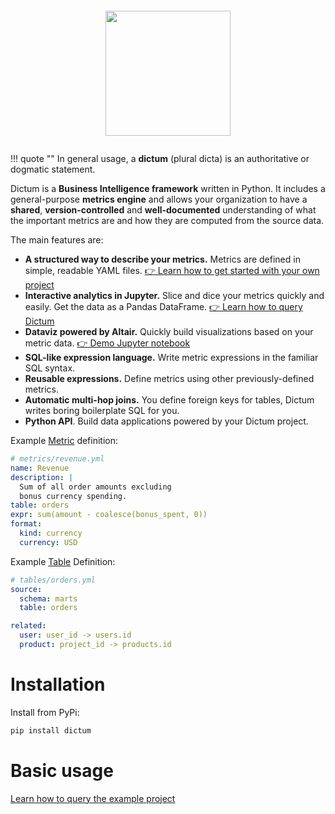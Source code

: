 <p align="center">
<img src="../assets/dictum-logo-text.png" width="200" style="margin: 1em">
</p>

!!! quote ""
    In general usage, a __dictum__ (plural dicta) is an authoritative or dogmatic statement.

Dictum is a __Business Intelligence framework__ written in Python. It includes a
general-purpose __metrics engine__ and allows your organization to have a __shared__,
__version-controlled__ and __well-documented__ understanding of what the important
metrics are and how they are computed from the source data.

The main features are:

- **A structured way to describe your metrics.** Metrics are defined in simple, readable YAML files. [👉 Learn how to get started with your own project](https://discover-labs.github.io/dictum/concepts/project/)
- **Interactive analytics in Jupyter.** Slice and dice your metrics quickly and easily. Get the data as a Pandas DataFrame. [👉 Learn how to query Dictum](https://discover-labs.github.io/dictum/concepts/query/ql/)
- **Dataviz powered by Altair.** Quickly build visualizations based on your metric data. [👉 Demo Jupyter notebook](https://discover-labs.github.io/dictum/concepts/query/altair/)
- **SQL-like expression language.** Write metric expressions in the familiar SQL syntax.
- **Reusable expressions.** Define metrics using other previously-defined metrics.
- **Automatic multi-hop joins.** You define foreign keys for tables, Dictum writes boring boilerplate SQL for you.
- **Python API**. Build data applications powered by your Dictum project.

Example [Metric](https://discover-labs.github.io/dictum/concepts/model/metric/) definition:

```yaml
# metrics/revenue.yml
name: Revenue
description: |
  Sum of all order amounts excluding
  bonus currency spending.
table: orders
expr: sum(amount - coalesce(bonus_spent, 0))
format:
  kind: currency
  currency: USD
```

Example [Table](https://discover-labs.github.io/dictum/concepts/model/table/) Definition:

```yaml
# tables/orders.yml
source:
  schema: marts
  table: orders

related:
  user: user_id -> users.id
  product: project_id -> products.id
```

# Installation

Install from PyPi:

```sh
pip install dictum
```

# Basic usage

[Learn how to query the example project](https://discover-labs.github.io/dictum/concepts/query/ql/)
